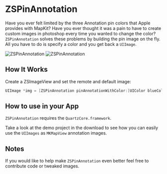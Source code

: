 ZSPinAnnotation
=============

Have you ever felt limited by the three Annotation pin colors that Apple provides with MapKit? Have you ever thought it was a pain to have to create custom images in photoshop every time you wanted to change the color?  `ZSPinAnnotation` solves these problems by building the pin image on the fly.  All you have to do is specify a color and you get back a `UIImage`.

![ZSPinAnnotation](http://f.cl.ly/items/1G302a1M1q3C0Y352t2k/Screen%20Shot%202011-12-06%20at%203.24.37%20PM.png "ZSPinAnnotation")
![ZSPinAnnotation](http://f.cl.ly/items/1i3n0P262K0u300v0E2p/Screen%20Shot%202011-12-06%20at%203.24.01%20PM.png "ZSPinAnnotation")

How It Works
---

Create a ZSImageView and set the remote and default image:

```objective-c
UIImage *img = [ZSPinAnnotation pinAnnotationWithColor:[UIColor blueColor]];
```

How to use in your App
---
`ZSPinAnnotation` requires the `QuartzCore.framework`.

Take a look at the demo project in the download to see how you can easily use the `UIImages` as `MKMapView` annotation images.

Notes
---

If you would like to help make `ZSPinAnnotation` even better feel free to contribute code or tweaked images.